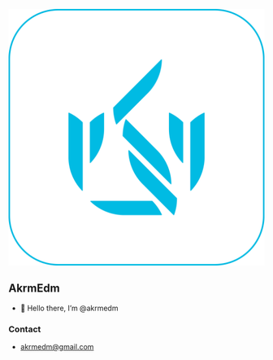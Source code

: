 ![alt text](logo-150.png) 


## AkrmEdm

- 👋 Hello there, I’m @akrmedm

### Contact

- akrmedm@gmail.com
